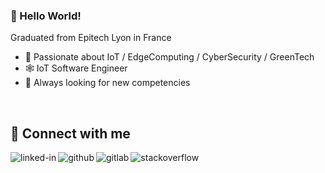 ### 👋 Hello World!

Graduated from Epitech Lyon in France
- 🤖 Passionate about IoT / EdgeComputing / CyberSecurity / GreenTech
- 🕸 IoT Software Engineer
- 🌱 Always looking for new competencies 

<br clear="left">

## 🔗 Connect with me

[<img align="left" alt="linked-in" src="https://img.shields.io/badge/LinkedIn-0077B5?style=for-the-badge&logo=linkedin&logoColor=white" />](https://www.linkedin.com/in/theo-mazars)

[<img align="left" alt="github" src="https://img.shields.io/badge/GitHub-100000?style=for-the-badge&logo=github&logoColor=white" />](https://github.com/theo-mazars)

[<img align="left" alt="gitlab" src="https://img.shields.io/badge/GitLab-330F63?style=for-the-badge&logo=gitlab&logoColor=white" />](https://gitlab.com/theo-mazars)

[<img align="left" alt="stackoverflow" src="https://img.shields.io/badge/Stack_Overflow-FE7A16?style=for-the-badge&logo=stack-overflow&logoColor=white" />](https://stackoverflow.com/users/10962313/th%c3%a9o?tab=profile)
